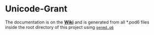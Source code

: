 # Unicode-Grant
The documentation is on the **[Wiki](https://github.com/samcv/Unicode-Grant/wiki)** and is generated
from all *.pod6 files inside the root directory of this project using [`genmd.p6`](genmd.p6)
